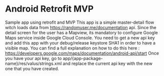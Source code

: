 # Android Retrofit MVP
Sample app using retrofit and MVP
This app is a simple master-detail flow witch loads data from https://randomuser.me/documentation api.
Since the detail screen for the user has a Mapview, its mandatory to configure Google Maps service inside Google Cloud Console.
You need to get a new api key and add this app with your debug/release keystore SHA1 in order to have a visible map.
You can find a full explanation on how to do this here : https://developers.google.com/maps/documentation/android-api/start
Once you have your api key, go to app/{app-package-name}/res/valus/strings.xml and replace the current api key with the new one that you have created.

